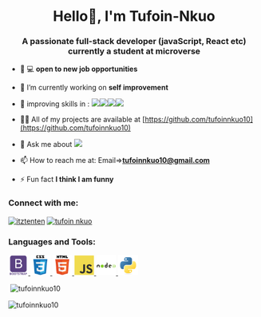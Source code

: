 
<h1 align="center">Hello👋, I'm Tufoin-Nkuo</h1>
<h3 align="center">A passionate full-stack developer (javaScript, React etc) <br> currently a student at microverse</h3>

- 🥇 💻 **open to new job opportunities**

- 🔭 I’m currently working on **self improvement**

- 🌱 improving skills in : **![](https://img.shields.io/badge/JavaScript-yellow)![](https://img.shields.io/badge/REACT-blue)![](https://img.shields.io/badge/Python-pink)![](https://img.shields.io/badge/BOOTSTRAP-black)**

- 👨‍💻 All of my projects are available at [https://github.com/tufoinnkuo10](https://github.com/tufoinnkuo10)

- 💬 Ask me about **![](https://img.shields.io/badge/REACT-violet)**

- 📫 How to reach me at: Email=>**tufoinnkuo10@gmail.com**

- ⚡ Fun fact **I think I am funny**

<h3 align="left">Connect with me:</h3>
<p align="left">
<a href="https://twitter.com/itztenten" target="blank"><img align="center" src="https://raw.githubusercontent.com/rahuldkjain/github-profile-readme-generator/master/src/images/icons/Social/twitter.svg" alt="itztenten" height="30" width="40" /></a>
<a href="https://linkedin.com/in/tufoin nkuo" target="blank"><img align="center" src="https://raw.githubusercontent.com/rahuldkjain/github-profile-readme-generator/master/src/images/icons/Social/linked-in-alt.svg" alt="tufoin nkuo" height="30" width="40" /></a>
</p>

<h3 align="left">Languages and Tools:</h3>
<p align="left"> <a href="https://getbootstrap.com" target="_blank"> <img src="https://raw.githubusercontent.com/devicons/devicon/master/icons/bootstrap/bootstrap-plain-wordmark.svg" alt="bootstrap" width="40" height="40"/> </a> <a href="https://www.w3schools.com/css/" target="_blank"> <img src="https://raw.githubusercontent.com/devicons/devicon/master/icons/css3/css3-original-wordmark.svg" alt="css3" width="40" height="40"/> </a> <a href="https://www.w3.org/html/" target="_blank"> <img src="https://raw.githubusercontent.com/devicons/devicon/master/icons/html5/html5-original-wordmark.svg" alt="html5" width="40" height="40"/> </a> <a href="https://developer.mozilla.org/en-US/docs/Web/JavaScript" target="_blank"> <img src="https://raw.githubusercontent.com/devicons/devicon/master/icons/javascript/javascript-original.svg" alt="javascript" width="40" height="40"/> </a> <a href="https://nodejs.org" target="_blank"> <img src="https://raw.githubusercontent.com/devicons/devicon/master/icons/nodejs/nodejs-original-wordmark.svg" alt="nodejs" width="40" height="40"/> </a> <a href="https://www.python.org" target="_blank"> <img src="https://raw.githubusercontent.com/devicons/devicon/master/icons/python/python-original.svg" alt="python" width="40" height="40"/> </a> </p>

<p>&nbsp;<img align="center" src="https://github-readme-stats.vercel.app/api?username=tufoinnkuo10&show_icons=true&locale=en" alt="tufoinnkuo10" /></p>

<p><img align="center" src="https://github-readme-streak-stats.herokuapp.com/?user=tufoinnkuo10&" alt="tufoinnkuo10" /></p>

